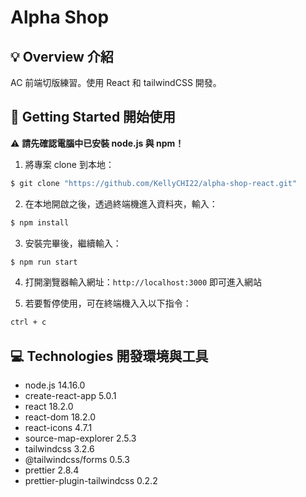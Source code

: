 # Alpha Shop

## 💡 Overview 介紹

AC 前端切版練習。使用 React 和 tailwindCSS 開發。

## 🚀 Getting Started 開始使用

⚠️ **請先確認電腦中已安裝 node.js 與 npm！**

1. 將專案 clone 到本地：

```bash
$ git clone "https://github.com/KellyCHI22/alpha-shop-react.git"
```

2. 在本地開啟之後，透過終端機進入資料夾，輸入：

```bash
$ npm install
```

3. 安裝完畢後，繼續輸入：

```bash
$ npm run start
```

4. 打開瀏覽器輸入網址：`http://localhost:3000` 即可進入網站

5. 若要暫停使用，可在終端機入入以下指令：

```bash
ctrl + c
```

## 💻 Technologies 開發環境與工具

- node.js 14.16.0
- create-react-app 5.0.1
- react 18.2.0
- react-dom 18.2.0
- react-icons 4.7.1
- source-map-explorer 2.5.3
- tailwindcss 3.2.6
- @tailwindcss/forms 0.5.3
- prettier 2.8.4
- prettier-plugin-tailwindcss 0.2.2
